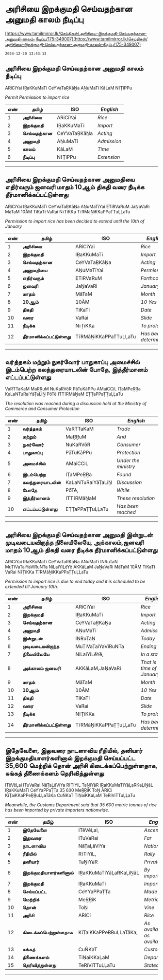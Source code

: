 # அரிசியை இறக்குமதி செய்வதற்கான அனுமதி காலம் நீடிப்பு

[https://www.tamilmirror.lk/செய்திகள்/அரிசியை-இறக்குமதி-செய்வதற்கான-அனுமதி-காலம்-நீடிப்பு/175-349007](https://www.tamilmirror.lk/செய்திகள்/அரிசியை-இறக்குமதி-செய்வதற்கான-அனுமதி-காலம்-நீடிப்பு/175-349007)

`2024-12-20 13:43:13`

## அரிசியை இறக்குமதி செய்வதற்கான அனுமதி காலம் நீடிப்பு

ARiCiYai IṞaKKuMaTi CeYVaTaṞKāṈa AṈuMaTi KāLaM NīṬiPPu

*Permit Permission to import rice*

எண்|**தமிழ்**|ISO|*English*
---|---|---|---
1|**அரிசியை**|ARiCiYai|*Rice*
2|**இறக்குமதி**|IṞaKKuMaTi|*Import*
3|**செய்வதற்கான**|CeYVaTaṞKāṈa|*Acting*
4|**அனுமதி**|AṈuMaTi|*Admission*
5|**காலம்**|KāLaM|*Time*
6|**நீடிப்பு**|NīṬiPPu|*Extension*

---

## அரிசியை இறக்குமதி செய்வதற்கான அனுமதியை எதிர்வரும் ஜனவரி மாதம் 10ஆம் திகதி வரை நீடிக்க தீர்மானிக்கப்பட்டுள்ளது

ARiCiYai IṞaKKuMaTi CeYVaTaṞKāṈa AṈuMaTiYai ETiRVaRuM JaṈaVaRi MāTaM 10ĀM TiKaTi VaRai NīṬiKKa TīRMāṈiKKaPPaṬṬuḶḶaTu

*Permission to import rice has been decided to extend until the 10th of January*

எண்|**தமிழ்**|ISO|*English*
---|---|---|---
1|**அரிசியை**|ARiCiYai|*Rice*
2|**இறக்குமதி**|IṞaKKuMaTi|*Import*
3|**செய்வதற்கான**|CeYVaTaṞKāṈa|*Acting*
4|**அனுமதியை**|AṈuMaTiYai|*Permission*
5|**எதிர்வரும்**|ETiRVaRuM|*Forthcoming*
6|**ஜனவரி**|JaṈaVaRi|*January*
7|**மாதம்**|MāTaM|*Month*
8|**10ஆம்**|10ĀM|*10 Yes*
9|**திகதி**|TiKaTi|*Date*
10|**வரை**|VaRai|*Slide*
11|**நீடிக்க**|NīṬiKKa|*To prolong*
12|**தீர்மானிக்கப்பட்டுள்ளது**|TīRMāṈiKKaPPaṬṬuḶḶaTu|*Has been determined*

---

## வர்த்தகம் மற்றும் நுகர்வோர் பாதுகாப்பு அமைச்சில் இடம்பெற்ற கலந்துரையாடலின் போதே, இத்தீர்மானம் எட்டப்பட்டுள்ளது

VaRTTaKaM MaṞṞuM NuKaRVōR PāTuKāPPu AMaiCCiL IṬaMPeṞṞa KaLaNTuRaiYāṬaLiṈ PōTē ITTīRMāṈaM EṬṬaPPaṬṬuḶḶaTu

*The resolution was reached during a discussion held at the Ministry of Commerce and Consumer Protection*

எண்|**தமிழ்**|ISO|*English*
---|---|---|---
1|**வர்த்தகம்**|VaRTTaKaM|*Trade*
2|**மற்றும்**|MaṞṞuM|*And*
3|**நுகர்வோர்**|NuKaRVōR|*Consumer*
4|**பாதுகாப்பு**|PāTuKāPPu|*Protection*
5|**அமைச்சில்**|AMaiCCiL|*Under the ministry*
6|**இடம்பெற்ற**|IṬaMPeṞṞa|*Found*
7|**கலந்துரையாடலின்**|KaLaNTuRaiYāṬaLiṈ|*Discussion*
8|**போதே**|PōTē,|*While*
9|**இத்தீர்மானம்**|ITTīRMāṈaM|*These resolution*
10|**எட்டப்பட்டுள்ளது**|EṬṬaPPaṬṬuḶḶaTu|*Has been reached*

---

## அரிசியை இறக்குமதி செய்வதற்கான அனுமதி இன்றுடன் முடிவடையவிருந்த நிலையிலேயே, அக்காலம்,ஜனவரி மாதம் 10ஆம் திகதி வரை நீடிக்க தீர்மானிக்கப்பட்டுள்ளது

ARiCiYai IṞaKKuMaTi CeYVaTaṞKāṈa AṈuMaTi IṈṞuṬaṈ MuṬiVaṬaiYaViRuNTa NiLaiYiLēYē AKKāLaM JaṈaVaRi MāTaM 10ĀM TiKaTi VaRai NīṬiKKa TīRMāṈiKKaPPaṬṬuḶḶaTu

*Permission to import rice is due to end today and it is scheduled to be extended till January 10th.*

எண்|**தமிழ்**|ISO|*English*
---|---|---|---
1|**அரிசியை**|ARiCiYai|*Rice*
2|**இறக்குமதி**|IṞaKKuMaTi|*Import*
3|**செய்வதற்கான**|CeYVaTaṞKāṈa|*Acting*
4|**அனுமதி**|AṈuMaTi|*Admission*
5|**இன்றுடன்**|IṈṞuṬaṈ|*Today*
6|**முடிவடையவிருந்த**|MuṬiVaṬaiYaViRuNTa|*Ending*
7|**நிலையிலேயே**|NiLaiYiLēYē,|*In a state*
8|**அக்காலம் ஜனவரி**|AKKāLaM,JaṈaVaRi|*That is the time of January*
9|**மாதம்**|MāTaM|*Month*
10|**10ஆம்**|10ĀM|*10 Yes*
11|**திகதி**|TiKaTi|*Date*
12|**வரை**|VaRai|*Slide*
13|**நீடிக்க**|NīṬiKKa|*To prolong*
14|**தீர்மானிக்கப்பட்டுள்ளது**|TīRMāṈiKKaPPaṬṬuḶḶaTu|*Has been determined*

---

## இதேவேளை, இதுவரை நாடளாவிய ரீதியில், தனியார் இறக்குமதியாளர்களினால் இறக்குமதி செய்யப்பட்ட 35,600 மெற்றிக் தொன் அரிசி கிடைக்கப்பெற்றுள்ளதாக, சுங்கத் திணைக்களம் தெரிவித்துள்ளது

ITēVēḶai ITuVaRai NāṬaḶāViYa RīTiYiL TaṈiYāR IṞaKKuMaTiYāḶaRKaḶiṈāL IṞaKKuMaTi CeYYaPPaṬṬa 35 600 MeṞṞiK ToṈ ARiCi KiṬaiKKaPPeṞṞuḶḶaTāKa CuṄKaT TiṆaiKKaḶaM TeRiViTTuḶḶaTu

*Meanwhile, the Customs Department said that 35 600 metric tonnes of rice has been imported by private importers nationwide.*

எண்|**தமிழ்**|ISO|*English*
---|---|---|---
1|**இதேவேளை**|ITēVēḶai,|*Ascendant*
2|**இதுவரை**|ITuVaRai|*Far*
3|**நாடளாவிய**|NāṬaḶāViYa|*Nationwide*
4|**ரீதியில்**|RīTiYiL,|*Rally*
5|**தனியார்**|TaṈiYāR|*Private*
6|**இறக்குமதியாளர்களினால்**|IṞaKKuMaTiYāḶaRKaḶiṈāL|*By importers*
7|**இறக்குமதி**|IṞaKKuMaTi|*Import*
8|**செய்யப்பட்ட**|CeYYaPPaṬṬa|*Made*
9|**மெற்றிக்**|MeṞṞiK|*Metric*
10|**தொன்**|ToṈ|*Vine*
11|**அரிசி**|ARiCi|*Rice*
12|**கிடைக்கப்பெற்றுள்ளதாக**|KiṬaiKKaPPeṞṞuḶḶaTāKa,|*As available as available*
13|**சுங்கத்**|CuṄKaT|*Customs*
14|**திணைக்களம்**|TiṆaiKKaḶaM|*Department*
15|**தெரிவித்துள்ளது**|TeRiViTTuḶḶaTu|*Stated*

---
